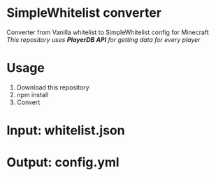 # SimpleWhitelist converter
Converter from Vanilla whitelist to SimpleWhitelist config for Minecraft
<br>
*This repository uses ***PlayerDB API*** for getting data for every player*
# Usage
1. Download this repository
2. npm install
3. Convert
# Input: whitelist.json
# Output: config.yml

